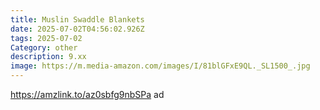 ```yaml
---
title: Muslin Swaddle Blankets
date: 2025-07-02T04:56:02.926Z
tags: 2025-07-02
Category: other
description: 9.xx
image: https://m.media-amazon.com/images/I/81blGFxE9QL._SL1500_.jpg
---
```

https://amzlink.to/az0sbfg9nbSPa ad
